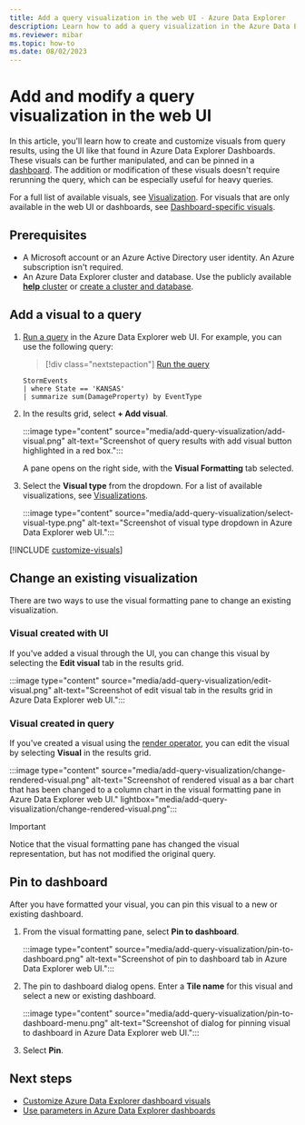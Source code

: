 ```yaml
---
title: Add a query visualization in the web UI - Azure Data Explorer
description: Learn how to add a query visualization in the Azure Data Explorer web UI.
ms.reviewer: mibar
ms.topic: how-to
ms.date: 08/02/2023
---
```

# Add and modify a query visualization in the web UI

In this article, you'll learn how to create and customize visuals from query results, using the UI like that found in Azure Data Explorer Dashboards. These visuals can be further manipulated, and can be pinned in a [dashboard](azure-data-explorer-dashboards.md). The addition or modification of these visuals doesn't require rerunning the query, which can be especially useful for heavy queries.

For a full list of available visuals, see [Visualization](kusto/query/renderoperator.md#visualization). For visuals that are only available in the web UI or dashboards, see [Dashboard-specific visuals](dashboard-visuals.md).

## Prerequisites

* A Microsoft account or an Azure Active Directory user identity. An Azure subscription isn't required.
* An Azure Data Explorer cluster and database. Use the publicly available [**help** cluster](https://dataexplorer.azure.com/help) or [create a cluster and database](create-cluster-database-portal.md).

## Add a visual to a query

1. [Run a query](web-ui-query-overview.md#write-and-run-queries) in the Azure Data Explorer web UI. For example, you can use the following query: 

    > [!div class="nextstepaction"]
    > <a href="https://dataexplorer.azure.com/clusters/help/databases/Samples?query=H4sIAAAAAAAAAwsuyS/KdS1LzSsp5qpRKM9ILUpVCC5JLElVsLVVUPd29At2DFYHyhSX5uYmFmVWpYJYGi6JuYnpqQFF+QWpRSWVmgpJlQpgM0IqC1IBD28nVFIAAAA=" target="_blank">Run the query</a>

    ```kusto
    StormEvents
    | where State == 'KANSAS'
    | summarize sum(DamageProperty) by EventType
    ```

1. In the results grid, select **+ Add visual**.

    :::image type="content" source="media/add-query-visualization/add-visual.png" alt-text="Screenshot of query results with add visual button highlighted in a red box.":::

    A pane opens on the right side, with the **Visual Formatting** tab selected.

1. Select the **Visual type** from the dropdown. For a list of available visualizations, see [Visualizations](kusto/query/renderoperator.md#visualization). 

    :::image type="content" source="media/add-query-visualization/select-visual-type.png" alt-text="Screenshot of visual type dropdown in Azure Data Explorer web UI.":::

[!INCLUDE [customize-visuals](includes/customize-visuals.md)]

## Change an existing visualization

There are two ways to use the visual formatting pane to change an existing visualization.

### Visual created with UI

If you've added a visual through the UI, you can change this visual by selecting the **Edit visual** tab in the results grid.

:::image type="content" source="media/add-query-visualization/edit-visual.png" alt-text="Screenshot of edit visual tab in the results grid in Azure Data Explorer web UI.":::

### Visual created in query

If you've created a visual using the [render operator](kusto/query/renderoperator.md), you can edit the visual by selecting **Visual** in the results grid. 

:::image type="content" source="media/add-query-visualization/change-rendered-visual.png" alt-text="Screenshot of rendered visual as a bar chart that has been changed to a column chart in the visual formatting pane in Azure Data Explorer web UI." lightbox="media/add-query-visualization/change-rendered-visual.png":::

> [!IMPORTANT]
> Notice that the visual formatting pane has changed the visual representation, but has not modified the original query. 

## Pin to dashboard

After you have formatted your visual, you can pin this visual to a new or existing dashboard.

1. From the visual formatting pane, select **Pin to dashboard**.

    :::image type="content" source="media/add-query-visualization/pin-to-dashboard.png" alt-text="Screenshot of pin to dashboard tab in Azure Data Explorer web UI.":::

1. The pin to dashboard dialog opens. Enter a **Tile name** for this visual and select a new or existing dashboard.

    :::image type="content" source="media/add-query-visualization/pin-to-dashboard-menu.png" alt-text="Screenshot of dialog for pinning visual to dashboard in Azure Data Explorer web UI.":::

1. Select **Pin**.

## Next steps

* [Customize Azure Data Explorer dashboard visuals](dashboard-customize-visuals.md)
* [Use parameters in Azure Data Explorer dashboards](dashboard-parameters.md)

